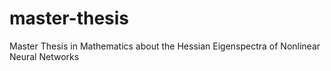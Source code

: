# master-thesis
Master Thesis in Mathematics about the Hessian Eigenspectra of Nonlinear Neural Networks
